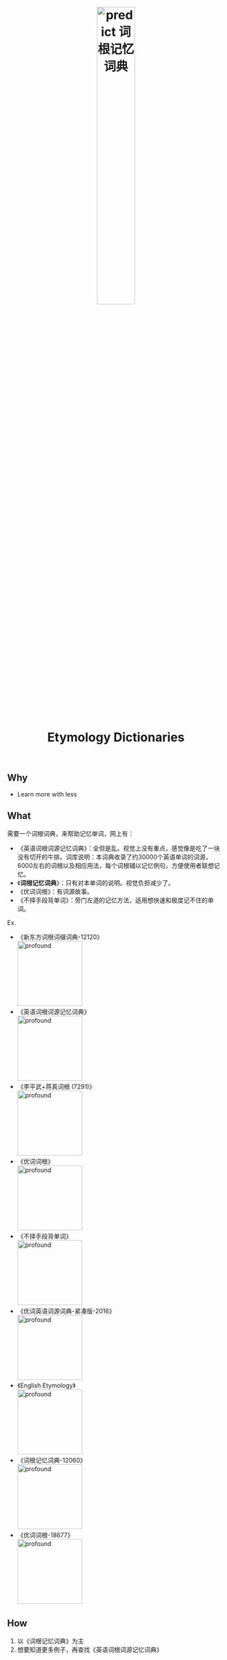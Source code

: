 <h1 align="center">
<br>
	<a href="https://www.wikiwand.com/en/Etymology">
  <img src="https://i.imgur.com/mHzZyuR.png" alt="predict 词根记忆词典" width=42%">
  </a>
  <br><br>
Etymology Dictionaries
  <br><br>
</h1>






 
## Why

* Learn more with less 
 
## What


需要一个词根词典，来帮助记忆单词，网上有：

* 《英语词根词源记忆词典》：全但是乱。视觉上没有重点，感觉像是吃了一块没有切开的牛排。词库说明：本词典收录了约30000个英语单词的词源， 6000左右的词根以及相应用法，每个词根辅以记忆例句，方便使用者联想记忆。
* 《**词根记忆词典**》：只有对本单词的说明。视觉负担减少了。
* 《优词词根》：有词源故事。
* 《不择手段背单词》：旁门左道的记忆方法，适用想快速和极度记不住的单词。

Ex.

*  《新东方词根词缀词典-12120》 <br>  <img src="https://i.imgur.com/v4pEuuG.png" alt="profound" width="150"/>
* 《英语词根词源记忆词典》 <br> <img src="https://i.imgur.com/y64q2To.png" alt="profound" width="150"/> 
*  《李平武+蒋真词根 (7291)》 <br>  <img src="https://i.imgur.com/4kV8dHX.png" alt="profound" width="150"/>
*  《优词词根》 <br> <img src="https://i.imgur.com/9SxPoBg.png" alt="profound" width="150"/>
*  《不择手段背单词》 <br>  <img src="https://i.imgur.com/DCGFVqP.png" alt="profound" width="150"/>
*  《优词英语词源词典-紧凑版-2016》 <br>  <img src="https://i.imgur.com/ptRzulw.png" alt="profound" width="150"/>
*  《English Etymology》 <br>  <img src="https://i.imgur.com/OuWNaWK.png" alt="profound" width="150"/>
*  《词根记忆词典-12060》 <br>  <img src="https://i.imgur.com/raJnRye.png" alt="profound" width="150"/>
*  《优词词根-18677》 <br>  <img src="https://i.imgur.com/elxv4Q2.png" alt="profound" width="150"/>

## How

1. 以《词根记忆词典》为主
2. 想要知道更多例子，再查找《英语词根词源记忆词典》


